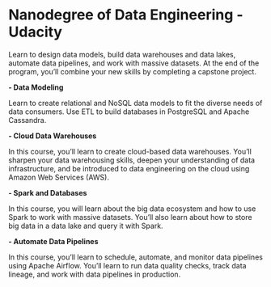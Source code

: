 # Nanodegree of Data Engineering - Udacity

Learn to design data models, build data warehouses and data lakes, automate data pipelines, and work with massive datasets. At the end of the program, you’ll combine your new skills by completing a capstone project.

**- Data Modeling**

Learn to create relational and NoSQL data models to fit the diverse needs of data consumers. Use ETL to build databases in PostgreSQL and Apache Cassandra.

**- Cloud Data Warehouses**

In this course, you’ll learn to create cloud-based data warehouses. You’ll sharpen your data warehousing skills, deepen your understanding of data infrastructure, and be introduced to data engineering on the cloud using Amazon Web Services (AWS). 

**- Spark and Databases**

In this course, you will learn about the big data ecosystem and how to use Spark to work with massive datasets. You’ll also learn about how to store big data in a data lake and query it with Spark.

**- Automate Data Pipelines**

In this course, you’ll learn to schedule, automate, and monitor data pipelines using Apache Airflow. You’ll learn to run data quality checks, track data lineage, and work with data pipelines in production.
